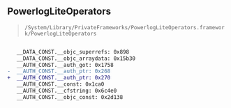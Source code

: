 ## PowerlogLiteOperators

> `/System/Library/PrivateFrameworks/PowerlogLiteOperators.framework/PowerlogLiteOperators`

```diff

   __DATA_CONST.__objc_superrefs: 0x898
   __DATA_CONST.__objc_arraydata: 0x15b30
   __AUTH_CONST.__auth_got: 0x1758
-  __AUTH_CONST.__auth_ptr: 0x268
+  __AUTH_CONST.__auth_ptr: 0x270
   __AUTH_CONST.__const: 0x1ca0
   __AUTH_CONST.__cfstring: 0x6c4e0
   __AUTH_CONST.__objc_const: 0x2d138

```
